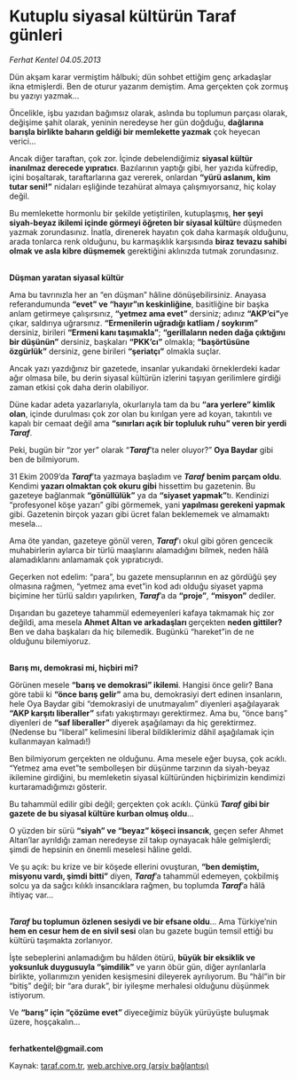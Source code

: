 # Kutuplu siyasal kültürün Taraf günleri

*Ferhat Kentel 04.05.2013*

<div class="yazi"><p>Dün akşam karar vermiştim hâlbuki; dün sohbet ettiğim genç arkadaşlar ikna etmişlerdi. Ben de oturur yazarım demiştim. Ama gerçekten çok zormuş bu yazıyı yazmak... </p>
<p>Öncelikle, işbu yazıdan bağımsız olarak, aslında bu toplumun parçası olarak, değişime şahit olarak, yeninin neredeyse her gün doğduğu, <b>dağlarına barışla birlikte baharın geldiği bir memlekette yazmak</b> çok heyecan verici...</p>
<p>Ancak diğer taraftan, çok zor. İçinde debelendiğimiz <b>siyasal kültür</b> <b>inanılmaz derecede yıpratıcı</b>. Bazılarının yaptığı gibi, her yazıda küfredip, içini boşaltarak, taraftarlarına gaz vererek, onlardan <b>“yürü aslanım, kim tutar seni!”</b> nidaları eşliğinde tezahürat almaya çalışmıyorsanız, hiç kolay değil.</p>
<p>Bu memlekette hormonlu bir şekilde yetiştirilen, kutuplaşmış, <b>her şeyi siyah-beyaz ikilemi içinde görmeyi öğreten bir siyasal kültür</b>e düşmeden yazmak zorundasınız. İnatla, direnerek hayatın çok daha karmaşık olduğunu, arada tonlarca renk olduğunu, bu karmaşıklık karşısında <b>biraz</b> <b>tevazu sahibi olmak ve asla kibre düşmemek</b> gerektiğini aklınızda tutmak zorundasınız.</p>
<p><b><br/>Düşman yaratan siyasal kültür</b></p>
<p>Ama bu tavrınızla her an “en düşman” hâline dönüşebilirsiniz. Anayasa referandumunda <b>“evet” ve “hayır”ın keskinliğine</b>, basitliğine bir başka anlam getirmeye çalışırsınız, <b>“yetmez ama evet”</b> dersiniz; adınız <b>“AKP’ci”</b>ye çıkar, saldırıya uğrarsınız. <b>“Ermenilerin uğradığı katliam / soykırım”</b> dersiniz, birileri <b>“Ermeni kanı taşımakla”</b>; <b>“gerillaların neden dağa çıktığını bir düşünün”</b> dersiniz, başkaları <b>“PKK’cı”</b> olmakla; <b>“başörtüsüne özgürlük”</b> dersiniz, gene birileri <b>“şeriatçı”</b> olmakla suçlar. </p>
<p>Ancak yazı yazdığınız bir gazetede, insanlar yukarıdaki örneklerdeki kadar ağır olmasa bile, bu derin siyasal kültürün izlerini taşıyan gerilimlere girdiği zaman etkisi çok daha derin olabiliyor. </p>
<p>Düne kadar adeta yazarlarıyla, okurlarıyla tam da bu <b>“ara yerlere” kimlik olan</b>, içinde durulması çok zor olan bu kırılgan yere ad koyan, takıntılı ve kapalı bir cemaat değil ama <b>“sınırları açık bir topluluk ruhu” veren bir yerdi <i>Taraf</i></b>.</p>
<p>Peki, bugün bir “zor yer” olarak “<b><i>Taraf</i></b>’ta neler oluyor?” <b>Oya Baydar</b> gibi ben de bilmiyorum. </p>
<p>31 Ekim 2009’da <b><i>Taraf</i></b>’ta yazmaya başladım ve <b><i>Taraf</i></b> <b>benim parçam oldu</b>. Kendimi <b>yazarı olmaktan çok okuru gibi</b> hissettim bu gazetenin. Bu gazeteye bağlanmak <b>“gönüllülük”</b> ya da <b>“siyaset yapmak”</b>tı. Kendinizi “profesyonel köşe yazarı” gibi görmemek, yani <b>yapılması gerekeni yapmak</b> gibi. Gazetenin birçok yazarı gibi ücret falan beklememek ve almamaktı mesela... </p>
<p>Ama öte yandan, gazeteye gönül veren, <b><i>Taraf</i></b>’ı okul gibi gören gencecik muhabirlerin aylarca bir türlü maaşlarını alamadığını bilmek, neden hâlâ alamadıklarını anlamamak çok yıpratıcıydı. </p>
<p>Geçerken not edelim: “para”, bu gazete mensuplarının en az gördüğü şey olmasına rağmen, “yetmez ama evet”in kod adı olduğu siyaset yapma biçimine her türlü saldırı yapılırken, <b><i>Taraf</i></b>’a da <b>“proje”</b>, <b>“misyon”</b> dediler.</p>
<p>Dışarıdan bu gazeteye tahammül edemeyenleri kafaya takmamak hiç zor değildi, ama mesela <b>Ahmet Altan ve arkadaşları </b> gerçekten <b> neden gittiler?</b> Ben  ve daha başkaları da  hiç bilemedik. Bugünkü “hareket”in de ne olduğunu bilemiyoruz.</p>
<p><b><br/>Barış mı, demokrasi mi, hiçbiri mi?</b></p>
<p>Görünen mesele <b>“barış ve demokrasi” ikilemi</b>. Hangisi önce gelir? Bana göre tabii ki <b>“önce barış gelir”</b> ama bu, demokrasiyi dert edinen insanların, hele Oya Baydar gibi “demokrasiyi de unutmayalım” diyenleri aşağılayarak <b>“AKP karşıtı liberaller”</b> sıfatı yakıştırmayı gerektirmez. Ama bu, “önce barış” diyenleri de <b>“saf liberaller”</b> diyerek aşağılamayı da hiç gerektirmez. (Nedense bu “liberal” kelimesini  liberal bildiklerimiz dâhil  aşağılamak için kullanmayan kalmadı!)</p>
<p>Ben bilmiyorum gerçekten ne olduğunu. Ama mesele eğer buysa, çok acıklı. “Yetmez ama evet”te sembolleşen bir düşünme tarzının da siyah-beyaz ikilemine girdiğini, bu memleketin siyasal kültüründen hiçbirimizin kendimizi kurtaramadığımızı gösterir. </p>
<p>Bu tahammül edilir gibi değil; gerçekten çok acıklı. Çünkü <b><i>Taraf</i></b> <b>gibi bir gazete de bu siyasal kültüre kurban olmuş oldu</b>...</p>
<p>O yüzden bir sürü <b>“siyah” ve “beyaz” köşeci insancık</b>, geçen sefer Ahmet Altan’lar ayrıldığı zaman neredeyse zil takıp oynayacak hâle gelmişlerdi; şimdi de hepsinin en önemli meselesi hâline geldi.</p>
<p>Ve şu açık: bu krize ve bir köşede ellerini ovuşturan, <b>“ben demiştim, misyonu vardı, şimdi bitti”</b> diyen, <b><i>Taraf</i></b>’a tahammül edemeyen, çokbilmiş solcu ya da sağcı kılıklı insancıklara rağmen, bu toplumda <b><i>Taraf</i></b>’a hâlâ ihtiyaç var... </p>
<p><b><i><br/>Taraf</i></b> <b>bu toplumun</b> <b>özlenen sesiydi ve bir efsane oldu</b>... Ama Türkiye’nin <b>hem en cesur hem de en sivil sesi</b> olan bu gazete bugün temsil ettiği bu kültürü taşımakta zorlanıyor. </p>
<p>İşte sebeplerini anlamadığım bu hâlden ötürü, <b>büyük bir eksiklik ve yoksunluk duygusuyla “şimdilik”</b> ve yarın öbür gün, diğer ayrılanlarla birlikte, yollarımızın yeniden kesişmesini dileyerek ayrılıyorum. Bu “hâl”in bir “bitiş” değil; bir “ara durak”, bir iyileşme merhalesi olduğunu düşünmek istiyorum.</p>
<p>Ve <b>“barış” için “çözüme evet” </b>diyeceğimiz büyük yürüyüşte buluşmak üzere, hoşçakalın...</p><b>
<p><br/>ferhatkentel@gmail.com</p>
</b>
</div>

Kaynak: [taraf.com.tr](http://www.taraf.com.tr/ferhat-kentel/makale-kutuplu-siyasal-kulturun-taraf-gunleri.htm), [web.archive.org (arşiv bağlantısı)](http://web.archive.org/web/20131115074803/http://www.taraf.com.tr/ferhat-kentel/makale-kutuplu-siyasal-kulturun-taraf-gunleri.htm)
